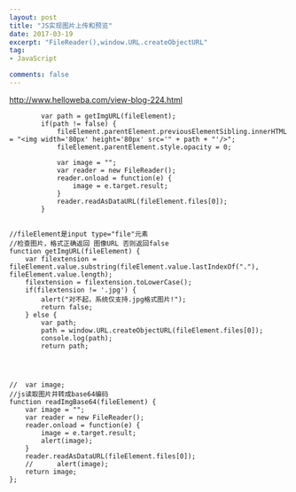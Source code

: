 ```yaml
---
layout: post
title: "JS实现图片上传和预览"
date: 2017-03-19
excerpt: "FileReader(),window.URL.createObjectURL"
tag:
- JavaScript

comments: false
---
```


http://www.helloweba.com/view-blog-224.html



			var path = getImgURL(fileElement);
			if(path != false) {
				fileElement.parentElement.previousElementSibling.innerHTML = "<img width='80px' height='80px' src='" + path + "'/>";
				fileElement.parentElement.style.opacity = 0;

				var image = "";
				var reader = new FileReader();
				reader.onload = function(e) {
					image = e.target.result;
				}
				reader.readAsDataURL(fileElement.files[0]);
			}


	//fileElement是input type="file"元素
	//检查图片，格式正确返回 图像URL 否则返回false
	function getImgURL(fileElement) {
		var filextension = fileElement.value.substring(fileElement.value.lastIndexOf("."), fileElement.value.length);
		filextension = filextension.toLowerCase();
		if(filextension != '.jpg') {
			alert("对不起，系统仅支持.jpg格式图片!");
			return false;
		} else {
			var path;
			path = window.URL.createObjectURL(fileElement.files[0]);
			console.log(path);
			return path;
			
			
			
			
	//	var image;
	//js读取图片并转成base64编码
	function readImgBase64(fileElement) {
		var image = "";
		var reader = new FileReader();
		reader.onload = function(e) {
			image = e.target.result;
			alert(image);
		}
		reader.readAsDataURL(fileElement.files[0]);
		//		alert(image);
		return image;
	};